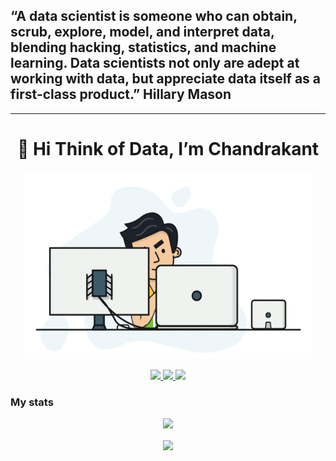 ## “A data scientist is someone who can obtain, scrub, explore, model, and interpret data, blending hacking, statistics, and machine learning. Data scientists not only are adept at working with data, but appreciate data itself as a first-class product.” Hillary Mason
-------------
<h1 align="center">
    👋 Hi Think of Data, I’m Chandrakant
</h1>

<p align="center">
    <img width="460" height="300" src="https://github.com/VivekSalunkhe14/developer/blob/main/developer.gif">
</p>

<p align="center">
  <a href="https://github.com/chandusayhi">
    <img src="https://img.shields.io/github/followers/VivekSalunkhe14?color=000000&label=GitHub&logo=github&logoColor=ffffff&style=for-the-badge">
  </a>
  <a href="https://www.linkedin.com/in/viveksalunkhe/">
    <img src="https://img.shields.io/badge/Linkedin-118-blue?style=for-the-badge&logo=Linkedin">
  </a>
  <a href="https://www.instagram.com/viveksalunkhe80/">
    <img src="https://img.shields.io/badge/Instagram-464-pink?style=for-the-badge&logo=Instagram">
  </a>
</p>

### My stats  
<p align="center">
<a href="https://github.com/VivekSalunkhe14/github-readme-stats">
  <img src="https://github-readme-stats.vercel.app/api?username=VivekSalunkhe14&show_icons=true&theme=radical" />
</a>
</p>

<p align="center">
<a href="https://github.com/VivekSalunkhe14/convoychat">
  <img align="center" src="https://github-readme-stats.vercel.app/api/top-langs/?username=VivekSalunkhe14&theme=radical&hide=blade&card_width=445&layout=compact" />
</a>
  </p>


